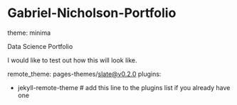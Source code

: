 # Gabriel-Nicholson-Portfolio

theme: minima

Data Science Portfolio


I would like to test out how this will look like.


remote_theme: pages-themes/slate@v0.2.0
plugins:
- jekyll-remote-theme # add this line to the plugins list if you already have one
